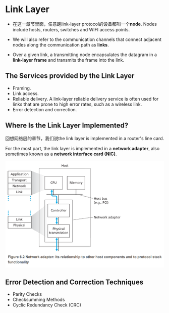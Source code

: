 # Link Layer

- 在这一章节里面，任意跑link-layer protocol的设备都叫一个**node**. Nodes include hosts, routers, switches and WIFI access points. 

- We will also refer to the communication channels that connect adjacent nodes along the communication path as **links**.

- Over a given link, a transmitting node encapsulates the datagram in a **link-layer frame** and transmits the frame into the link.

## The Services provided by the Link Layer
- Framing.
- Link access.
- Reliable delivery. A link-layer reliable delivery service is often used for links that are prone to high error rates, such as a wireless link. 
- Error detection and correction.

## Where Is the Link Layer Implemented?

回想网络层的章节，我们说the link layer is implemented in a router's line card.

For the most part, the link layer is implemented in a **network adapter**, also sometimes known as a **network interface card (NIC)**.

![alt text](./images/network-adapter.png)

## Error Detection and Correction Techniques

- Parity Checks
- Checksumming Methods
- Cyclic Redundancy Check (CRC)

